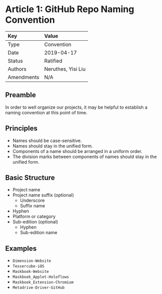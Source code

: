 # Article 1: GitHub Repo Naming Convention

| Key | Value |
| :--- | :--- |
| Type | Convention |
| Date | 2019-04-17 |
| Status | Ratified |
| Authors | Neruthes, Yisi Liu |
| Amendments | N/A |

## Preamble

In order to well organize our projects, it may be helpful to establish a naming convention at this point of time.

## Principles

- Names should be case-sensitive.
- Names should stay in the unified form.
- Components of a name should be arranged in a uniform order.
- The division marks between components of names should stay in the unified form.

## Basic Structure

- Project name
- Project name suffix (optional)
  - Underscore
  - Suffix name
- Hyphen
- Platform or category
- Sub-edition (optional)
  - Hyphen
  - Sub-edition name

## Examples

- `Dimension-Website`
- `Tessercube-iOS`
- `Maskbook-Website`
- `Maskbook_Applet-Holoflows`
- `Maskbook_Extension-Chromium`
- `Metadrive-Driver-GitHub`
